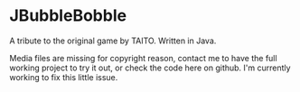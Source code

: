 # JBubbleBobble
A tribute to the original game by TAITO. Written in Java.

Media files are missing for copyright reason, contact me to have the full working project to try it out, or check the code here on github. I'm currently working to fix this little issue.
